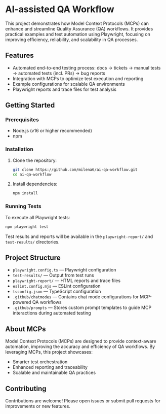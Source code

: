 
# AI-assisted QA Workflow

This project demonstrates how Model Context Protocols (MCPs) can enhance and streamline Quality Assurance (QA) workflows. It provides practical examples and test automation using Playwright, focusing on improving efficiency, reliability, and scalability in QA processes.

## Features
- Automated end-to-end testing process: docs → tickets → manual tests → automated tests (incl. PRs) → bug reports
- Integration with MCPs to optimize test execution and reporting
- Example configurations for scalable QA environments
- Playwright reports and trace files for test analysis

## Getting Started

### Prerequisites
- Node.js (v16 or higher recommended)
- npm 

### Installation
1. Clone the repository:
   ```bash
   git clone https://github.com/milena6/ai-qa-workflow.git
   cd ai-qa-workflow
   ```
2. Install dependencies:
   ```bash
   npm install
   ```

### Running Tests
To execute all Playwright tests:
```bash
npm playwright test
```

Test results and reports will be available in the `playwright-report/` and `test-results/` directories.

## Project Structure
- `playwright.config.ts` — Playwright configuration
- `test-results/` — Output from test runs
- `playwright-report/` — HTML reports and trace files
- `eslint.config.mjs` — ESLint configuration
- `tsconfig.json` — TypeScript configuration
 - `.github/chatmodes` — Contains chat mode configurations for MCP-powered QA workflows
 - `.github/prompts` — Stores custom prompt templates to guide MCP interactions during automated testing

## About MCPs
Model Context Protocols (MCPs) are designed to provide context-aware automation, improving the accuracy and efficiency of QA workflows. By leveraging MCPs, this project showcases:
- Smarter test orchestration
- Enhanced reporting and traceability
- Scalable and maintainable QA practices

## Contributing
Contributions are welcome! Please open issues or submit pull requests for improvements or new features.
